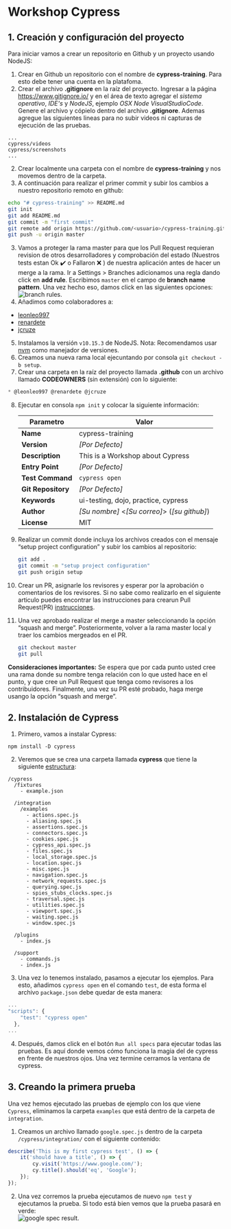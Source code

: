 # Workshop Cypress
## 1. Creación y configuración del proyecto
Para iniciar vamos a crear un repositorio en Github y un proyecto usando NodeJS:
1. Crear en Github un repositorio con el nombre de **cypress-training**. Para esto debe tener una cuenta en la platafoma.
2. Crear el archivo **.gitignore** en la raíz del proyecto. Ingresar a la página <https://www.gitignore.io/> y en el área de texto  agregar el _sistema operativo_, _IDE's_ y _NodeJS_, ejemplo _OSX Node VisualStudioCode_. Genere el archivo y cópielo dentro del archivo **.gitignore**. Ademas agregue las siguientes lineas para no subir videos ni capturas de ejecución de las pruebas.
  ```
  ...
  cypress/videos
  cypress/screenshots
  ...
  ```
2. Crear localmente una carpeta con el nombre de **cypress-training** y nos movemos dentro de la carpeta.
2. A continuación para realizar el primer commit y subir los cambios a nuestro repositorio remoto en github: 
```bash
echo "# cypress-training" >> README.md
git init
git add README.md
git commit -m "first commit"
git remote add origin https://github.com/<usuario>/cypress-training.git
git push -u origin master
```
3. Vamos a proteger la rama master para que los Pull Request requieran revision de otros desarrolladores y comprobación del estado (Nuestros tests estan Ok :heavy_check_mark: o Fallaron :x: ) de nuestra aplicación antes de hacer un merge a la rama. Ir a Settings > Branches adicionamos una regla dando click en **add rule**. Escribimos `master` en el campo de **branch name pattern**. Una vez hecho eso, damos click en las siguientes opciones:
![branch rules](https://github.com/AgileTestingColombia/cypress-training/blob/media/images/branch-rules.png).
4. Añadimos como colaboradores a:
* [leonleo997](https://github.com/leonleo997)
* [renardete](https://github.com/renardete)
* [jcruze](https://github.com/jcruze)
5. Instalamos la versión `v10.15.3` de NodeJS. Nota: Recomendamos usar [nvm](https://github.com/nvm-sh/nvm) como manejador de versiones.
6. Creamos una nueva rama local ejecuntando por consola `git checkout -b setup`.
1. Crear una carpeta en la raíz del proyecto llamada **.github** con un archivo llamado **CODEOWNERS** (sin extensión) con lo siguiente:
```js
* @leonleo997 @renardete @jcruze
```
8. Ejecutar en consola `npm init` y colocar la siguiente información:

   | Parametro          | Valor                                         |
   | ------------------ | ----------                                    |
   | **Name**           | cypress-training                              |
   | **Version**        | _[Por Defecto]_                               |
   | **Description**    | This is a Workshop about Cypress              |
   | **Entry Point**    | _[Por Defecto]_                               |
   | **Test Command**   | `cypress open`                                |
   | **Git Repository** | _[Por Defecto]_                               |
   | **Keywords**       | ui-testing, dojo, practice, cypress           |
   | **Author**         | _[Su nombre]_ <_[Su correo]_> (_[su github]_) |
   | **License**        | MIT                                           |
1. Realizar un commit donde incluya los archivos creados con el mensaje “setup project configuration” y subir los cambios al repositorio:

    ```bash
    git add .
    git commit -m "setup project configuration"
    git push origin setup
    ```

1. Crear un PR, asignarle los revisores y esperar por la aprobación o comentarios de los revisores. Si no sabe como realizarlo en el siguiente articulo puedes encontrar las instrucciones para crearun Pull Request(PR) [instrucciones](https://help.github.com/articles/creating-a-pull-request/).
1. Una vez aprobado realizar el merge a master seleccionando la opción “squash and merge”. Posteriormente, volver a la rama master local y traer los cambios mergeados en el PR.
    ```bash
    git checkout master
    git pull
    ```

**Consideraciones importantes:** Se espera que por cada punto usted cree una rama donde su nombre tenga relación con lo que usted hace en el punto, y que cree un Pull Request que tenga como revisores a los contribuidores. Finalmente, una vez su PR esté probado, haga merge usango la opción “squash and merge”.

## 2. Instalación de Cypress
1. Primero, vamos a instalar Cypress:
```
npm install -D cypress  
```
2. Veremos que se crea una carpeta llamada **cypress** que tiene la siguiente [estructura](https://docs.cypress.io/guides/core-concepts/writing-and-organizing-tests.html#Folder-Structure):
```
/cypress
  /fixtures
    - example.json

  /integration
    /examples
      - actions.spec.js
      - aliasing.spec.js
      - assertions.spec.js
      - connectors.spec.js
      - cookies.spec.js
      - cypress_api.spec.js
      - files.spec.js
      - local_storage.spec.js
      - location.spec.js
      - misc.spec.js
      - navigation.spec.js
      - network_requests.spec.js
      - querying.spec.js
      - spies_stubs_clocks.spec.js
      - traversal.spec.js
      - utilities.spec.js
      - viewport.spec.js
      - waiting.spec.js
      - window.spec.js

  /plugins
    - index.js

  /support
    - commands.js
    - index.js
```
3. Una vez lo tenemos instalado, pasamos a ejecutar los ejemplos. Para esto, añadimos `cypress open` en el comando `test`, de esta forma el archivo `package.json` debe quedar de esta manera:
```javascript
...
"scripts": {
    "test": "cypress open"
  },
...
```
4. Después, damos click en el botón `Run all specs` para ejecutar todas las pruebas. Es aquí donde vemos cómo funciona la magia del de cypress en frente de nuestros ojos. Una vez termine cerramos la ventana de cypress.

## 3. Creando la primera prueba
Una vez hemos ejecutado las pruebas de ejemplo con los que viene `Cypress`, eliminamos la carpeta `examples` que está dentro de la carpeta de `integration`.  
1. Creamos un archivo llamado `google.spec.js` dentro de la carpeta `/cypress/integration/` con el siguiente contenido:  
```javascript
describe('This is my first cypress test', () => {
    it('should have a title', () => {
        cy.visit('https://www.google.com/');
        cy.title().should('eq', 'Google');
    });
});
```
2. Una vez corremos la prueba ejecutamos de nuevo `npm test` y ejecutamos la prueba. Si todo está bien vemos que la prueba pasará en verde:  
![google spec result](https://github.com/AgileTestingColombia/cypress-training/blob/media/images/google-spec.png).

